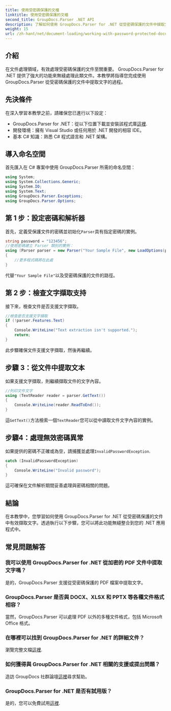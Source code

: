 ```yaml
---
title: 使用受密碼保護的文檔
linktitle: 使用受密碼保護的文檔
second_title: GroupDocs.Parser .NET API
description: 了解如何使用 GroupDocs.Parser for .NET 從受密碼保護的文件中擷取文字。增強您的文件處理能力。
weight: 15
url: /zh-hant/net/document-loading/working-with-password-protected-documents/
---
```

## 介紹
在文件處理領域，有效處理受密碼保護的文件至關重要。 GroupDocs.Parser for .NET 提供了強大的功能來無縫處理此類文件。本教學將指導您完成使用 GroupDocs.Parser 從受密碼保護的文件中提取文字的過程。
## 先決條件
在深入學習本教學之前，請確保您已進行以下設定：
-  GroupDocs.Parser for .NET：從以下位置下載並安裝該程式庫[這裡](https://releases.groupdocs.com/parser/net/).
- 開發環境：擁有 Visual Studio 或任何用於 .NET 開發的相容 IDE。
- 基本 C# 知識：熟悉 C# 程式語言和 .NET 架構。

## 導入命名空間
首先匯入在 C# 專案中使用 GroupDocs.Parser 所需的命名空間：
```csharp
using System;
using System.Collections.Generic;
using System.IO;
using System.Text;
using GroupDocs.Parser.Exceptions;
using GroupDocs.Parser.Options;
```

## 第 1 步：設定密碼和解析器
首先，定義受保護文件的密碼並初始化`Parser`具有指定密碼的實例。
```csharp
string password = "123456";
//使用密碼建立 Parser 類別的實例：
using (Parser parser = new Parser("Your Sample File", new LoadOptions(password)))
{
    //更多程式碼將在此處
}
```
代替`"Your Sample File"`以及受密碼保護的文件的路徑。
## 第 2 步：檢查文字擷取支持
接下來，檢查文件是否支援文字擷取。
```csharp
//檢查是否支援文字擷取
if (!parser.Features.Text)
{
    Console.WriteLine("Text extraction isn't supported.");
    return;
}
```
此步驟確保文件支援文字擷取，然後再繼續。
## 步驟 3：從文件中提取文本
如果支援文字擷取，則繼續擷取文件的文字內容。
```csharp
//列印文件文字
using (TextReader reader = parser.GetText())
{
    Console.WriteLine(reader.ReadToEnd());
}
```
這`GetText()`方法檢索一個`TextReader`您可以從中讀取文件文字內容的實例。
## 步驟4：處理無效密碼異常
如果提供的密碼不正確或為空，請捕獲並處理`InvalidPasswordException`.
```csharp
catch (InvalidPasswordException)
{
    Console.WriteLine("Invalid password");
}
```
這可確保在文件解析期間妥善處理與密碼相關的問題。

## 結論
在本教學中，您學習如何使用 GroupDocs.Parser for .NET 從受密碼保護的文件中有效擷取文字。透過執行以下步驟，您可以將此功能無縫整合到您的 .NET 應用程式中。

## 常見問題解答
### 我可以使用 GroupDocs.Parser for .NET 從加密的 PDF 文件中提取文字嗎？
是的，GroupDocs.Parser 支援從受密碼保護的 PDF 檔案中提取文字。
### GroupDocs.Parser 是否與 DOCX、XLSX 和 PPTX 等各種文件格式相容？
當然，GroupDocs.Parser 可以處理 PDF 以外的多種文件格式，包括 Microsoft Office 格式。
### 在哪裡可以找到 GroupDocs.Parser for .NET 的詳細文件？
瀏覽完整文檔[這裡](https://tutorials.groupdocs.com/parser/net/).
### 如何獲得與 GroupDocs.Parser for .NET 相關的支援或提出問題？
造訪 GroupDocs 社群論壇[這裡](https://forum.groupdocs.com/c/parser/17)尋求幫助。
### GroupDocs.Parser for .NET 是否有試用版？
是的，您可以免費試用[這裡](https://releases.groupdocs.com/).